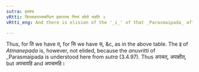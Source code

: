 ```yaml
---
sutra: इतश्च
vRtti: ङिल्लकारसम्बन्धिन इकारस्य नित्यं लोपो भवति ॥
vRtti_eng: And there is elision of the '_i_' of that _Parasmaipada_ affix which is the substitute of a '_la_' having an indicatory '_n_'.

---
```

Thus, for ति we have त्, for सि we have स्, &c, as in the above table. The इ of _Atmanepada_ is, however, not elided, because the _anuvritti_ of _Parasmaipada is understood here from _sutra_ (3.4.97). Thus अपचत्, अपाक्षीत्, but अपचावहि and अपचामहि।